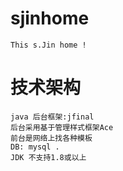 # sjinhome
    This s.Jin home !
# 技术架构
    java 后台框架:jfinal
    后台采用基于管理样式框架Ace
    前台是网络上找各种模板
    DB: mysql .
    JDK 不支持1.8或以上